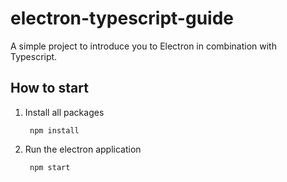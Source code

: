 # electron-typescript-guide
A simple project to introduce you to Electron in combination with Typescript.

## How to start

1. Install all packages
   
        npm install

2. Run the electron application

        npm start